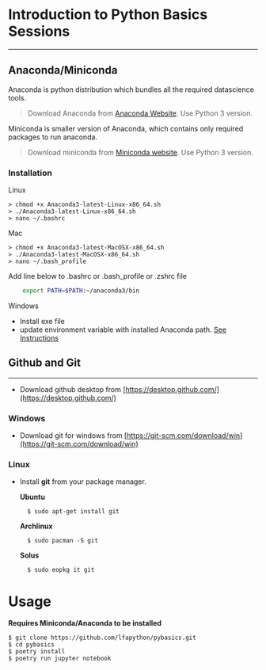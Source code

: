 # Introduction to Python Basics Sessions
---

## Anaconda/Miniconda

Anaconda is python distribution which bundles all the required datascience tools.

> Download Anaconda from [Anaconda Website](https://www.continuum.io/downloads). Use Python 3 version.

Miniconda is smaller version of Anaconda, which contains only required packages to run anaconda.

> Download miniconda from [Miniconda website](http://conda.pydata.org/miniconda.html). Use Python 3 version.


### Installation

Linux

    > chmod +x Anaconda3-latest-Linux-x86_64.sh
    > ./Anaconda3-latest-Linux-x86_64.sh
    > nano ~/.bashrc

Mac

    > chmod +x Anaconda3-latest-MacOSX-x86_64.sh
    > ./Anaconda3-latest-MacOSX-x86_64.sh
    > nano ~/.bash_profile

Add line below to .bashrc or .bash_profile or .zshrc file

```sh 
    export PATH=$PATH:~/anaconda3/bin
```

Windows

  - Install exe file
  - update environment variable with installed Anaconda path. [See Instructions](https://www.microsoft.com/resources/documentation/windows/xp/all/proddocs/en-us/sysdm_advancd_environmnt_addchange_variable.mspx)


## Github and Git
---

- Download github desktop from [https://desktop.github.com/](https://desktop.github.com/)

### Windows

- Download git for windows from [https://git-scm.com/download/win](https://git-scm.com/download/win)

### Linux

- Install **git** from your package manager.

    **Ubuntu**
    
        $ sudo apt-get install git
    
    **Archlinux**
    
        $ sudo pacman -S git
    
    **Solus**
    
        $ sudo eopkg it git

Usage
=====

**Requires Miniconda/Anaconda to be installed**

    $ git clone https://github.com/lfapython/pybasics.git
    $ cd pybasics
    $ poetry install
    $ poetry run jupyter notebook
